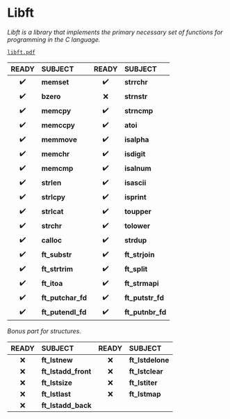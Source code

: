 # **Libft**

*Libft is a library that implements the primary necessary set of functions for programming in the C language.*

[`libft.pdf`](./libft_(new).en.pdf)

| READY | SUBJECT | READY | SUBJECT |
|:-----:|:--------|:-----:|:--------|
| ✔️ | **memset** | ✔️ | **strrchr**
| ✔️ | **bzero** | ❌ | **strnstr**
| ✔️ | **memcpy** | ✔️ | **strncmp**
| ✔️ | **memccpy** | ✔️ | **atoi**
| ✔️ | **memmove** | ✔️ | **isalpha**
| ✔️ | **memchr** | ✔️ | **isdigit**
| ✔️ | **memcmp** | ✔️ | **isalnum**
| ✔️ | **strlen** | ✔️ | **isascii**
| ✔️ | **strlcpy** | ✔️ | **isprint**
| ✔️ | **strlcat** | ✔️ | **toupper**
| ✔️ | **strchr** | ✔️ | **tolower**
| ✔️ | **calloc** | ✔️ | **strdup**
| ✔️ | **ft_substr** | ✔️ | **ft_strjoin**
| ✔️ | **ft_strtrim** | ✔️ | **ft_split**
| ✔️ | **ft_itoa** | ✔️ | **ft_strmapi**
| ✔️ | **ft_putchar_fd** | ✔️ | **ft_putstr_fd**
| ✔️ | **ft_putendl_fd** | ✔️ | **ft_putnbr_fd**

*Bonus part for structures.*

| READY | SUBJECT | READY | SUBJECT |
|:-----:|:--------|:-----:|:--------|
| ❌ | **ft_lstnew** | ❌ | **ft_lstdelone**
| ❌ | **ft_lstadd_front** | ❌ | **ft_lstclear**
| ❌ | **ft_lstsize** | ❌ | **ft_lstiter**
| ❌ | **ft_lstlast** | ❌ | **ft_lstmap**
| ❌ | **ft_lstadd_back**
